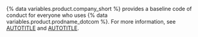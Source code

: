 {% data variables.product.company_short %} provides a baseline code of conduct for everyone who uses {% data variables.product.prodname_dotcom %}. For more information, see [AUTOTITLE](/free-pro-team@latest/site-policy/github-terms/github-terms-of-service) and [AUTOTITLE](/free-pro-team@latest/site-policy/github-terms/github-community-guidelines).
